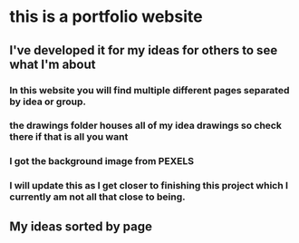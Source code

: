 # this is a portfolio website
## I've developed it for my ideas for others to see what I'm about    
### In this website you will find multiple different pages separated by idea or group.
### the drawings folder houses all of my idea drawings so check there if that is all you want
### I got the background image from PEXELS
### I will update this as I get closer to finishing this project which I currently am not all that close to being.  
## My ideas sorted by page 
